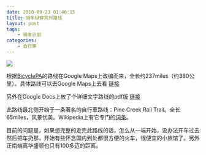 ```yaml
---
date: 2010-09-23 01:46:15
title: 骑车纵穿宾州路线
layout: post
tags:
    - 骑车计划
categories:
    - 自行車
---
```


<a href="http://goo.gl/maps/KejN">![](http://pic.ztpala.com/wp-content/uploads/2010/09/staticmap.png)</a>

根据[BicyclePA](http://www.bikepa.com/routes/g.htm)的路线在Google Maps上改编而来，全长约237miles（约380公里）。具体路线可以去Google Maps上去看 [链接](http://goo.gl/maps/KejN)

另外在Google Docs上放了个详细文字路线的pdf版 <a href="https://docs.google.com/fileview?id=0B66S8QvtODIYMTYxY2MzYjQtM2ZjNS00NmYyLWExNGMtNGI5OGNlY2M1ZTFi&amp;hl=en" target="_blank">链接</a>

此路线最北侧开始于一条著名的自行車路线：Pine Creek Rail Trail。全长65miles，风景优美。Wikipedia上有它专门的<a href="http://en.wikipedia.org/wiki/Pine_Creek_Rail_Trail" target="_blank">词条</a>。

目前的问题是，如果想完整的走完此路线的话，怎么从一端开始，没办法开车过去然后把车扔那，开始有些怀念国内到处都很方便的火车，很便宜的小旅馆了。另外正南端离华盛顿也只有100多迈的距离。
